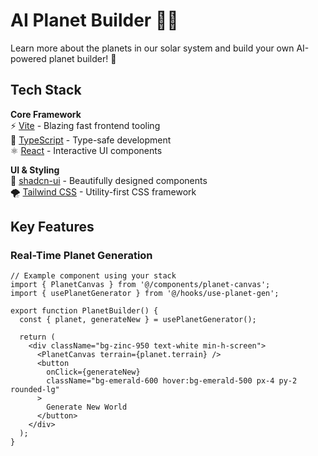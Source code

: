 # AI Planet Builder 🌌✨

Learn more about the planets in our solar system and build your own AI-powered planet builder! 🚀

## Tech Stack

**Core Framework**  
⚡️ [Vite](https://vitejs.dev/) - Blazing fast frontend tooling  
🦕 [TypeScript](https://www.typescriptlang.org/) - Type-safe development  
⚛️ [React](https://react.dev/) - Interactive UI components  

**UI & Styling**  
🎨 [shadcn-ui](https://ui.shadcn.com/) - Beautifully designed components  
🌪️ [Tailwind CSS](https://tailwindcss.com/) - Utility-first CSS framework  

## Key Features

### Real-Time Planet Generation

```tsx
// Example component using your stack
import { PlanetCanvas } from '@/components/planet-canvas';
import { usePlanetGenerator } from '@/hooks/use-planet-gen';

export function PlanetBuilder() {
  const { planet, generateNew } = usePlanetGenerator();
  
  return (
    <div className="bg-zinc-950 text-white min-h-screen">
      <PlanetCanvas terrain={planet.terrain} />
      <button 
        onClick={generateNew}
        className="bg-emerald-600 hover:bg-emerald-500 px-4 py-2 rounded-lg"
      >
        Generate New World
      </button>
    </div>
  );
}
